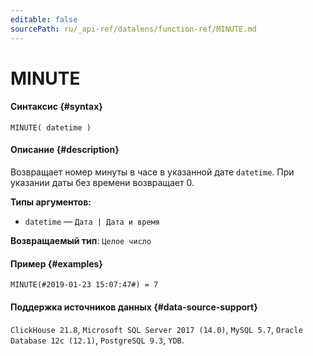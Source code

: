 ```yaml
---
editable: false
sourcePath: ru/_api-ref/datalens/function-ref/MINUTE.md
---
```


# MINUTE



#### Синтаксис {#syntax}


```
MINUTE( datetime )
```

#### Описание {#description}
Возвращает номер минуты в часе в указанной дате `datetime`. При указании даты без времени возвращает 0.

**Типы аргументов:**
- `datetime` — `Дата | Дата и время`


**Возвращаемый тип**: `Целое число`

#### Пример {#examples}

```
MINUTE(#2019-01-23 15:07:47#) = 7
```


#### Поддержка источников данных {#data-source-support}

`ClickHouse 21.8`, `Microsoft SQL Server 2017 (14.0)`, `MySQL 5.7`, `Oracle Database 12c (12.1)`, `PostgreSQL 9.3`, `YDB`.
